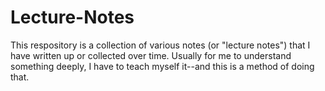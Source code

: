 # Lecture-Notes
This respository is a collection of various notes (or "lecture notes") that I have written up or collected over time. Usually for me to understand something deeply, I have to teach myself it--and this is a method of doing that.
